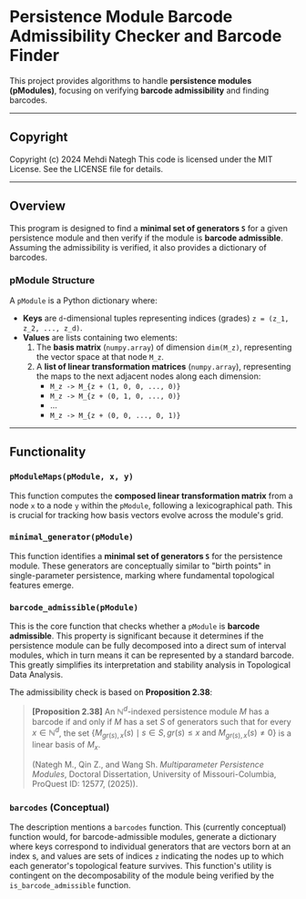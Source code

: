 # Persistence Module Barcode Admissibility Checker and Barcode Finder

This project provides algorithms to handle **persistence modules (pModules)**, focusing on verifying **barcode admissibility** and finding barcodes.

---

## Copyright

Copyright (c) 2024 Mehdi Nategh
This code is licensed under the MIT License. See the LICENSE file for details.

---

## Overview

This program is designed to find a **minimal set of generators `S`** for a given persistence module and then verify if the module is **barcode admissible**. Assuming the admissibility is verified, it also provides a dictionary of barcodes.

### pModule Structure

A `pModule` is a Python dictionary where:
* **Keys** are `d`-dimensional tuples representing indices (grades) `z = (z_1, z_2, ..., z_d)`.
* **Values** are lists containing two elements:
    1.  The **basis matrix** (`numpy.array`) of dimension `dim(M_z)`, representing the vector space at that node `M_z`.
    2.  A **list of linear transformation matrices** (`numpy.array`), representing the maps to the next adjacent nodes along each dimension:
        * `M_z -> M_{z + (1, 0, 0, ..., 0)}`
        * `M_z -> M_{z + (0, 1, 0, ..., 0)}`
        * ...
        * `M_z -> M_{z + (0, 0, ..., 0, 1)}`

---

## Functionality

### `pModuleMaps(pModule, x, y)`

This function computes the **composed linear transformation matrix** from a node `x` to a node `y` within the `pModule`, following a lexicographical path. This is crucial for tracking how basis vectors evolve across the module's grid.

### `minimal_generator(pModule)`

This function identifies a **minimal set of generators `S`** for the persistence module. These generators are conceptually similar to "birth points" in single-parameter persistence, marking where fundamental topological features emerge.

### `barcode_admissible(pModule)`

This is the core function that checks whether a `pModule` is **barcode admissible**. This property is significant because it determines if the persistence module can be fully decomposed into a direct sum of interval modules, which in turn means it can be represented by a standard barcode. This greatly simplifies its interpretation and stability analysis in Topological Data Analysis.

The admissibility check is based on **Proposition 2.38**:

> **[Proposition 2.38]** An $\mathbb{N}^d$-indexed persistence module $M$ has a barcode if and only if $M$ has a set $S$ of generators such that for every $x \in \mathbb{N}^d$, the set $\{M_{gr(s),x}(s) \mid s \in S, gr(s) \leqslant x \text{ and } M_{gr(s),x}(s) \neq 0\}$ is a linear basis of $M_x$.
>
> (Nategh M., Qin Z., and Wang Sh. *Multiparameter Persistence Modules*, Doctoral Dissertation, University of Missouri-Columbia, ProQuest ID: 12577, (2025)).

### `barcodes` (Conceptual)

The description mentions a `barcodes` function. This (currently conceptual) function would, for barcode-admissible modules, generate a dictionary where keys correspond to individual generators that are vectors born at an index s, and values are sets of indices `z` indicating the nodes up to which each generator's topological feature survives. This function's utility is contingent on the decomposability of the module being verified by the `is_barcode_admissible` function.
